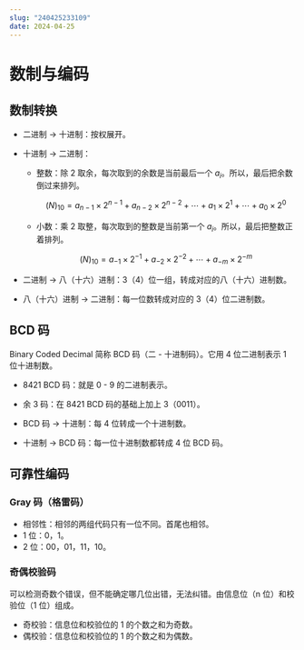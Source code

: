 ```yaml
---
slug: "240425233109"
date: 2024-04-25
---
```


# 数制与编码

## 数制转换

- 二进制 -> 十进制：按权展开。
- 十进制 -> 二进制：

    - 整数：除 2 取余，每次取到的余数是当前最后一个 $a_i$。所以，最后把余数倒过来排列。

        $$
        (N)_{10}=a_{n-1}\times 2^{n-1}+a_{n-2}\times 2^{n-2}+\cdots+a_1\times 2^1+\cdots+a_0\times 2^0
        $$

    - 小数：乘 2 取整，每次取到的整数是当前第一个 $a_i$。所以，最后把整数正着排列。

        $$
        (N)_{10}=a_{-1}\times 2^{-1}+a_{-2}\times 2^{-2}+\cdots+a_{-m}\times 2^{-m}
        $$

- 二进制 -> 八（十六）进制：3（4）位一组，转成对应的八（十六）进制数。

- 八（十六）进制 -> 二进制：每一位数转成对应的 3（4）位二进制数。

## BCD 码

Binary Coded Decimal 简称 BCD 码（二 - 十进制码）。它用 4 位二进制表示 1 位十进制数。

- 8421 BCD 码：就是 0 - 9 的二进制表示。
- 余 3 码：在 8421 BCD 码的基础上加上 3（0011）。

- BCD 码 -> 十进制：每 4 位转成一个十进制数。
- 十进制 -> BCD 码：每一位十进制数都转成 4 位 BCD 码。

## 可靠性编码

### Gray 码（格雷码）

- 相邻性：相邻的两组代码只有一位不同。首尾也相邻。
- 1 位：0，1。
- 2 位：00，01，11，10。

### 奇偶校验码

可以检测奇数个错误，但不能确定哪几位出错，无法纠错。由信息位（n 位）和校验位（1 位）组成。

- 奇校验：信息位和校验位的 1 的个数之和为奇数。
- 偶校验：信息位和校验位的 1 的个数之和为偶数。
